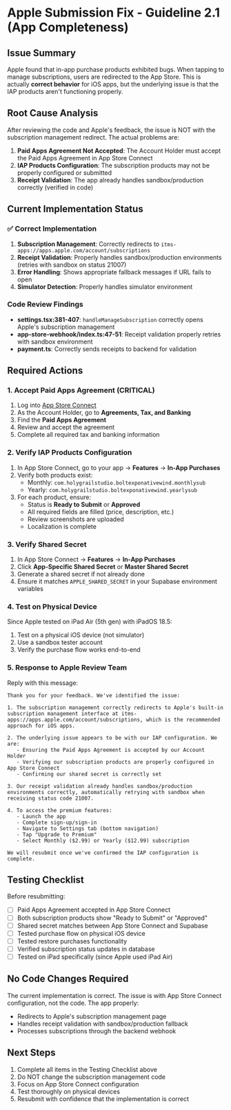 # Apple Submission Fix - Guideline 2.1 (App Completeness)

## Issue Summary
Apple found that in-app purchase products exhibited bugs. When tapping to manage subscriptions, users are redirected to the App Store. This is actually **correct behavior** for iOS apps, but the underlying issue is that the IAP products aren't functioning properly.

## Root Cause Analysis
After reviewing the code and Apple's feedback, the issue is NOT with the subscription management redirect. The actual problems are:

1. **Paid Apps Agreement Not Accepted**: The Account Holder must accept the Paid Apps Agreement in App Store Connect
2. **IAP Products Configuration**: The subscription products may not be properly configured or submitted
3. **Receipt Validation**: The app already handles sandbox/production correctly (verified in code)

## Current Implementation Status

### ✅ Correct Implementation
1. **Subscription Management**: Correctly redirects to `itms-apps://apps.apple.com/account/subscriptions`
2. **Receipt Validation**: Properly handles sandbox/production environments (retries with sandbox on status 21007)
3. **Error Handling**: Shows appropriate fallback messages if URL fails to open
4. **Simulator Detection**: Properly handles simulator environment

### Code Review Findings
- **settings.tsx:381-407**: `handleManageSubscription` correctly opens Apple's subscription management
- **app-store-webhook/index.ts:47-51**: Receipt validation properly retries with sandbox environment
- **payment.ts**: Correctly sends receipts to backend for validation

## Required Actions

### 1. Accept Paid Apps Agreement (CRITICAL)
1. Log into [App Store Connect](https://appstoreconnect.apple.com)
2. As the Account Holder, go to **Agreements, Tax, and Banking**
3. Find the **Paid Apps Agreement**
4. Review and accept the agreement
5. Complete all required tax and banking information

### 2. Verify IAP Products Configuration
1. In App Store Connect, go to your app → **Features** → **In-App Purchases**
2. Verify both products exist:
   - Monthly: `com.holygrailstudio.boltexponativewind.monthlysub`
   - Yearly: `com.holygrailstudio.boltexponativewind.yearlysub`
3. For each product, ensure:
   - Status is **Ready to Submit** or **Approved**
   - All required fields are filled (price, description, etc.)
   - Review screenshots are uploaded
   - Localization is complete

### 3. Verify Shared Secret
1. In App Store Connect → **Features** → **In-App Purchases**
2. Click **App-Specific Shared Secret** or **Master Shared Secret**
3. Generate a shared secret if not already done
4. Ensure it matches `APPLE_SHARED_SECRET` in your Supabase environment variables

### 4. Test on Physical Device
Since Apple tested on iPad Air (5th gen) with iPadOS 18.5:
1. Test on a physical iOS device (not simulator)
2. Use a sandbox tester account
3. Verify the purchase flow works end-to-end

### 5. Response to Apple Review Team

Reply with this message:

```
Thank you for your feedback. We've identified the issue:

1. The subscription management correctly redirects to Apple's built-in subscription management interface at itms-apps://apps.apple.com/account/subscriptions, which is the recommended approach for iOS apps.

2. The underlying issue appears to be with our IAP configuration. We are:
   - Ensuring the Paid Apps Agreement is accepted by our Account Holder
   - Verifying our subscription products are properly configured in App Store Connect
   - Confirming our shared secret is correctly set

3. Our receipt validation already handles sandbox/production environments correctly, automatically retrying with sandbox when receiving status code 21007.

4. To access the premium features:
   - Launch the app
   - Complete sign-up/sign-in
   - Navigate to Settings tab (bottom navigation)
   - Tap "Upgrade to Premium"
   - Select Monthly ($2.99) or Yearly ($12.99) subscription

We will resubmit once we've confirmed the IAP configuration is complete.
```

## Testing Checklist

Before resubmitting:
- [ ] Paid Apps Agreement accepted in App Store Connect
- [ ] Both subscription products show "Ready to Submit" or "Approved"
- [ ] Shared secret matches between App Store Connect and Supabase
- [ ] Tested purchase flow on physical iOS device
- [ ] Tested restore purchases functionality
- [ ] Verified subscription status updates in database
- [ ] Tested on iPad specifically (since Apple used iPad Air)

## No Code Changes Required

The current implementation is correct. The issue is with App Store Connect configuration, not the code. The app properly:
- Redirects to Apple's subscription management page
- Handles receipt validation with sandbox/production fallback
- Processes subscriptions through the backend webhook

## Next Steps

1. Complete all items in the Testing Checklist above
2. Do NOT change the subscription management code
3. Focus on App Store Connect configuration
4. Test thoroughly on physical devices
5. Resubmit with confidence that the implementation is correct
